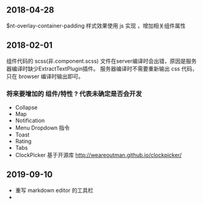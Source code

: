 ## 2018-04-28
$nt-overlay-container-padding 样式效果使用 js 实现 ，增加相关组件属性

## 2018-02-01
组件代码的 scss(非.component.scss) 文件在server编译时会出错，原因是服务器编译时缺少ExtractTextPlugin插件。
服务器编译时不需要重新输出 css 代码，只在 browser 编译时输出即可。

### 将来要增加的 组件/特性 ? 代表未确定是否会开发

* Collapse
* Map
* Notification
* Menu Dropdown 指令
* Toast
* Rating
* Tabs
* ClockPicker 基于开源库 http://weareoutman.github.io/clockpicker/


## 2019-09-10

* 重写 markdown editor 的工具栏
* 
